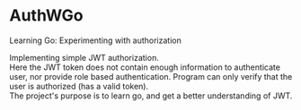 # AuthWGo
Learning Go: Experimenting with authorization

Implementing simple JWT authorization.<br>Here the JWT token does not contain enough information to authenticate user, nor provide role based authentication. Program can only verify that the user is authorized (has a valid token).<br>The project's purpose is to learn go,
and get a better understanding of JWT.<br><br>
